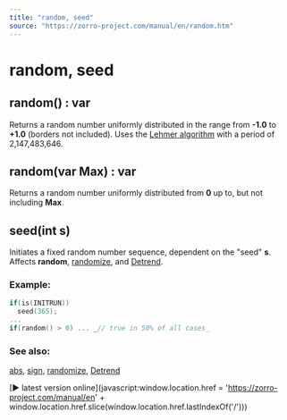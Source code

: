 ```yaml
---
title: "random, seed"
source: "https://zorro-project.com/manual/en/random.htm"
---
```


# random, seed

## random() : var

Returns a random number uniformly distributed in the range from **\-1.0** to **+1.0** (borders not included). Uses the [Lehmer algorithm](https://en.wikipedia.org/wiki/Lehmer_random_number_generator) with a period of 2,147,483,646.

## random(var Max) : var

Returns a random number uniformly distributed from **0** up to, but not including **Max**.

## seed(int s)

Initiates a fixed random number sequence, dependent on the "seed" **s**. Affects **random**, [randomize](130_randomize.md), and [Detrend](197_Detrend_shuffling.md).

### Example:

```c
if(is(INITRUN)) 
  seed(365);
...
if(random() > 0) ... _// true in 50% of all cases_
```

### See also:

[abs](065_abs.md), [sign](066_sign.md), [randomize](130_randomize.md), [Detrend](197_Detrend_shuffling.md)

[► latest version online](javascript:window.location.href = 'https://zorro-project.com/manual/en' + window.location.href.slice\(window.location.href.lastIndexOf\('/'\)\))
